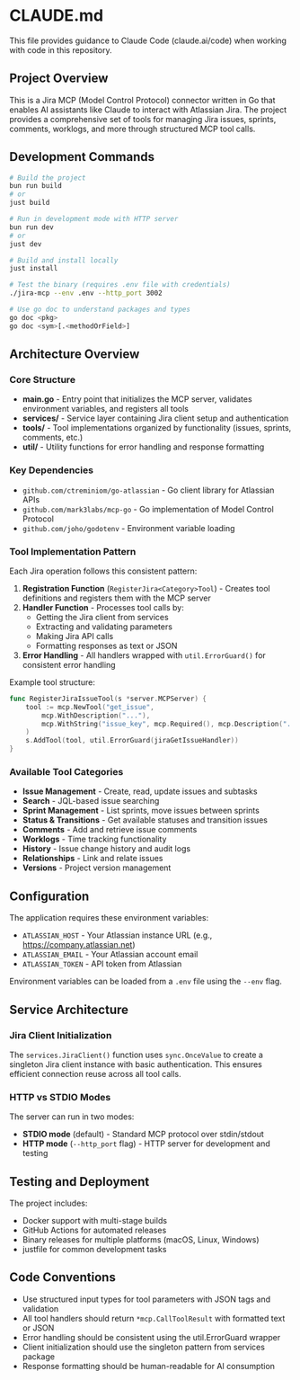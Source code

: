 # CLAUDE.md

This file provides guidance to Claude Code (claude.ai/code) when working with code in this repository.

## Project Overview

This is a Jira MCP (Model Control Protocol) connector written in Go that enables AI assistants like Claude to interact with Atlassian Jira. The project provides a comprehensive set of tools for managing Jira issues, sprints, comments, worklogs, and more through structured MCP tool calls.

## Development Commands

```bash
# Build the project
bun run build
# or
just build

# Run in development mode with HTTP server
bun run dev
# or
just dev

# Build and install locally
just install

# Test the binary (requires .env file with credentials)
./jira-mcp --env .env --http_port 3002

# Use go doc to understand packages and types
go doc <pkg>
go doc <sym>[.<methodOrField>]
```

## Architecture Overview

### Core Structure
- **main.go** - Entry point that initializes the MCP server, validates environment variables, and registers all tools
- **services/** - Service layer containing Jira client setup and authentication
- **tools/** - Tool implementations organized by functionality (issues, sprints, comments, etc.)
- **util/** - Utility functions for error handling and response formatting

### Key Dependencies
- `github.com/ctreminiom/go-atlassian` - Go client library for Atlassian APIs
- `github.com/mark3labs/mcp-go` - Go implementation of Model Control Protocol
- `github.com/joho/godotenv` - Environment variable loading

### Tool Implementation Pattern

Each Jira operation follows this consistent pattern:

1. **Registration Function** (`RegisterJira<Category>Tool`) - Creates tool definitions and registers them with the MCP server
2. **Handler Function** - Processes tool calls by:
   - Getting the Jira client from services
   - Extracting and validating parameters
   - Making Jira API calls
   - Formatting responses as text or JSON
3. **Error Handling** - All handlers wrapped with `util.ErrorGuard()` for consistent error handling

Example tool structure:
```go
func RegisterJiraIssueTool(s *server.MCPServer) {
    tool := mcp.NewTool("get_issue",
        mcp.WithDescription("..."),
        mcp.WithString("issue_key", mcp.Required(), mcp.Description("...")),
    )
    s.AddTool(tool, util.ErrorGuard(jiraGetIssueHandler))
}
```

### Available Tool Categories
- **Issue Management** - Create, read, update issues and subtasks
- **Search** - JQL-based issue searching
- **Sprint Management** - List sprints, move issues between sprints
- **Status & Transitions** - Get available statuses and transition issues
- **Comments** - Add and retrieve issue comments
- **Worklogs** - Time tracking functionality
- **History** - Issue change history and audit logs
- **Relationships** - Link and relate issues
- **Versions** - Project version management

## Configuration

The application requires these environment variables:
- `ATLASSIAN_HOST` - Your Atlassian instance URL (e.g., https://company.atlassian.net)
- `ATLASSIAN_EMAIL` - Your Atlassian account email
- `ATLASSIAN_TOKEN` - API token from Atlassian

Environment variables can be loaded from a `.env` file using the `--env` flag.

## Service Architecture

### Jira Client Initialization
The `services.JiraClient()` function uses `sync.OnceValue` to create a singleton Jira client instance with basic authentication. This ensures efficient connection reuse across all tool calls.

### HTTP vs STDIO Modes
The server can run in two modes:
- **STDIO mode** (default) - Standard MCP protocol over stdin/stdout
- **HTTP mode** (`--http_port` flag) - HTTP server for development and testing

## Testing and Deployment

The project includes:
- Docker support with multi-stage builds
- GitHub Actions for automated releases
- Binary releases for multiple platforms (macOS, Linux, Windows)
- justfile for common development tasks

## Code Conventions

- Use structured input types for tool parameters with JSON tags and validation
- All tool handlers should return `*mcp.CallToolResult` with formatted text or JSON
- Error handling should be consistent using the util.ErrorGuard wrapper
- Client initialization should use the singleton pattern from services package
- Response formatting should be human-readable for AI consumption